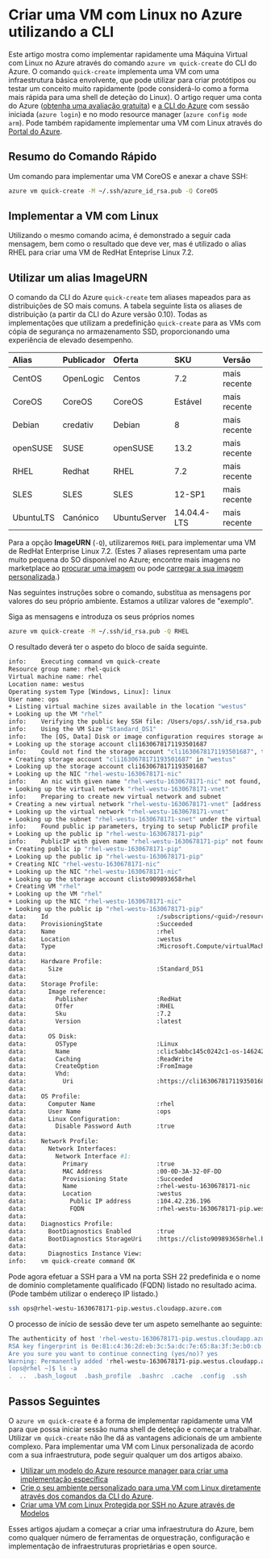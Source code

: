 <properties
   pageTitle="Criar uma VM com Linux no Azure utilizando a CLI | Microsoft Azure"
   description="Crie uma VM com Linux no Azure utilizando a CLI."
   services="virtual-machines-linux"
   documentationCenter=""
   authors="vlivech"
   manager="timlt"
   editor=""/>

<tags
   ms.service="virtual-machines-linux"
   ms.devlang="NA"
   ms.topic="hero-article"
   ms.tgt_pltfrm="vm-linux"
   ms.workload="infrastructure"
   ms.date="05/03/2016"
   ms.author="v-livech"/>


# Criar uma VM com Linux no Azure utilizando a CLI

Este artigo mostra como implementar rapidamente uma Máquina Virtual com Linux no Azure através do comando `azure vm quick-create` do CLI do Azure. O comando `quick-create` implementa uma VM com uma infraestrutura básica envolvente, que pode utilizar para criar protótipos ou testar um conceito muito rapidamente (pode considerá-lo como a forma mais rápida para uma shell de deteção do Linux).  O artigo requer uma conta do Azure ([obtenha uma avaliação gratuita](https://azure.microsoft.com/pricing/free-trial/)) e [a CLI do Azure](../xplat-cli-install.md) com sessão iniciada (`azure login`) e no modo resource manager (`azure config mode arm`).  Pode também rapidamente implementar uma VM com Linux através do [Portal do Azure](virtual-machines-linux-quick-create-portal.md).

## Resumo do Comando Rápido

Um comando para implementar uma VM CoreOS e anexar a chave SSH:

```bash
azure vm quick-create -M ~/.ssh/azure_id_rsa.pub -Q CoreOS
```

## Implementar a VM com Linux

Utilizando o mesmo comando acima, é demonstrado a seguir cada mensagem, bem como o resultado que deve ver, mas é utilizado o alias RHEL para criar uma VM de RedHat Enteprise Linux 7.2.  

## Utilizar um alias ImageURN

O comando da CLI do Azure `quick-create` tem aliases mapeados para as distribuições de SO mais comuns. A tabela seguinte lista os aliases de distribuição (a partir da CLI do Azure versão 0.10).  Todas as implementações que utilizam a predefinição `quick-create` para as VMs com cópia de segurança no armazenamento SSD, proporcionando uma experiência de elevado desempenho.

| Alias     | Publicador | Oferta        | SKU         | Versão |
|:----------|:----------|:-------------|:------------|:--------|
| CentOS    | OpenLogic | Centos       | 7.2         | mais recente  |
| CoreOS    | CoreOS    | CoreOS       | Estável      | mais recente  |
| Debian    | credativ  | Debian       | 8           | mais recente  |
| openSUSE  | SUSE      | openSUSE     | 13.2        | mais recente  |
| RHEL      | Redhat    | RHEL         | 7.2         | mais recente  |
| SLES      | SLES      | SLES         | 12-SP1      | mais recente  |
| UbuntuLTS | Canónico | UbuntuServer | 14.04.4-LTS | mais recente  |



Para a opção **ImageURN** (`-Q`), utilizaremos `RHEL` para implementar uma VM de RedHat Enterprise Linux 7.2. (Estes 7 aliases representam uma parte muito pequena do SO disponível no Azure; encontre mais imagens no marketplace ao [procurar uma imagem](virtual-machines-linux-cli-ps-findimage.md) ou pode [carregar a sua imagem personalizada](virtual-machines-linux-create-upload-generic.md).)

Nas seguintes instruções sobre o comando, substitua as mensagens por valores do seu próprio ambiente. Estamos a utilizar valores de "exemplo".  

Siga as mensagens e introduza os seus próprios nomes

```bash
azure vm quick-create -M ~/.ssh/id_rsa.pub -Q RHEL
```

O resultado deverá ter o aspeto do bloco de saída seguinte.

```bash
info:    Executing command vm quick-create
Resource group name: rhel-quick
Virtual machine name: rhel
Location name: westus
Operating system Type [Windows, Linux]: linux
User name: ops
+ Listing virtual machine sizes available in the location "westus"
+ Looking up the VM "rhel"
info:    Verifying the public key SSH file: /Users/ops/.ssh/id_rsa.pub
info:    Using the VM Size "Standard_DS1"
info:    The [OS, Data] Disk or image configuration requires storage account
+ Looking up the storage account cli1630678171193501687
info:    Could not find the storage account "cli1630678171193501687", trying to create new one
+ Creating storage account "cli1630678171193501687" in "westus"
+ Looking up the storage account cli1630678171193501687
+ Looking up the NIC "rhel-westu-1630678171-nic"
info:    An nic with given name "rhel-westu-1630678171-nic" not found, creating a new one
+ Looking up the virtual network "rhel-westu-1630678171-vnet"
info:    Preparing to create new virtual network and subnet
+ Creating a new virtual network "rhel-westu-1630678171-vnet" [address prefix: "10.0.0.0/16"] with subnet "rhel-westu-1630678171-snet" [address prefix: "10.0.1.0/24"]
+ Looking up the virtual network "rhel-westu-1630678171-vnet"
+ Looking up the subnet "rhel-westu-1630678171-snet" under the virtual network "rhel-westu-1630678171-vnet"
info:    Found public ip parameters, trying to setup PublicIP profile
+ Looking up the public ip "rhel-westu-1630678171-pip"
info:    PublicIP with given name "rhel-westu-1630678171-pip" not found, creating a new one
+ Creating public ip "rhel-westu-1630678171-pip"
+ Looking up the public ip "rhel-westu-1630678171-pip"
+ Creating NIC "rhel-westu-1630678171-nic"
+ Looking up the NIC "rhel-westu-1630678171-nic"
+ Looking up the storage account clisto909893658rhel
+ Creating VM "rhel"
+ Looking up the VM "rhel"
+ Looking up the NIC "rhel-westu-1630678171-nic"
+ Looking up the public ip "rhel-westu-1630678171-pip"
data:    Id                              :/subscriptions/<guid>/resourceGroups/rhel-quick/providers/Microsoft.Compute/virtualMachines/rhel
data:    ProvisioningState               :Succeeded
data:    Name                            :rhel
data:    Location                        :westus
data:    Type                            :Microsoft.Compute/virtualMachines
data:
data:    Hardware Profile:
data:      Size                          :Standard_DS1
data:
data:    Storage Profile:
data:      Image reference:
data:        Publisher                   :RedHat
data:        Offer                       :RHEL
data:        Sku                         :7.2
data:        Version                     :latest
data:
data:      OS Disk:
data:        OSType                      :Linux
data:        Name                        :clic5abbc145c0242c1-os-1462425492101
data:        Caching                     :ReadWrite
data:        CreateOption                :FromImage
data:        Vhd:
data:          Uri                       :https://cli1630678171193501687.blob.core.windows.net/vhds/clic5abbc145c0242c1-os-1462425492101.vhd
data:
data:    OS Profile:
data:      Computer Name                 :rhel
data:      User Name                     :ops
data:      Linux Configuration:
data:        Disable Password Auth       :true
data:
data:    Network Profile:
data:      Network Interfaces:
data:        Network Interface #1:
data:          Primary                   :true
data:          MAC Address               :00-0D-3A-32-0F-DD
data:          Provisioning State        :Succeeded
data:          Name                      :rhel-westu-1630678171-nic
data:          Location                  :westus
data:            Public IP address       :104.42.236.196
data:            FQDN                    :rhel-westu-1630678171-pip.westus.cloudapp.azure.com
data:
data:    Diagnostics Profile:
data:      BootDiagnostics Enabled       :true
data:      BootDiagnostics StorageUri    :https://clisto909893658rhel.blob.core.windows.net/
data:
data:      Diagnostics Instance View:
info:    vm quick-create command OK
```

Pode agora efetuar a SSH para a VM na porta SSH 22 predefinida e o nome de domínio completamente qualificado (FQDN) listado no resultado acima. (Pode também utilizar o endereço IP listado.)

```bash
ssh ops@rhel-westu-1630678171-pip.westus.cloudapp.azure.com
```
O processo de início de sessão deve ter um aspeto semelhante ao seguinte:

```bash
The authenticity of host 'rhel-westu-1630678171-pip.westus.cloudapp.azure.com (104.42.236.196)' can't be established.
RSA key fingerprint is 0e:81:c4:36:2d:eb:3c:5a:dc:7e:65:8a:3f:3e:b0:cb.
Are you sure you want to continue connecting (yes/no)? yes
Warning: Permanently added 'rhel-westu-1630678171-pip.westus.cloudapp.azure.com,104.42.236.196' (RSA) to the list of known hosts.
[ops@rhel ~]$ ls -a
.  ..  .bash_logout  .bash_profile  .bashrc  .cache  .config  .ssh
```

## Passos Seguintes

O `azure vm quick-create` é a forma de implementar rapidamente uma VM para que possa iniciar sessão numa shell de deteção e começar a trabalhar. Utilizar `vm quick-create` não lhe dá as vantagens adicionais de um ambiente complexo.  Para implementar uma VM com Linux personalizada de acordo com a sua infraestrutura, pode seguir qualquer um dos artigos abaixo.

- [Utilizar um modelo do Azure resource manager para criar uma implementação específica](virtual-machines-linux-cli-deploy-templates.md)
- [Crie o seu ambiente personalizado para uma VM com Linux diretamente através dos comandos da CLI do Azure](virtual-machines-linux-create-cli-complete.md).
- [Criar uma VM com Linux Protegida por SSH no Azure através de Modelos](virtual-machines-linux-create-ssh-secured-vm-from-template.md)

Esses artigos ajudam a começar a criar uma infraestrutura do Azure, bem como qualquer número de ferramentas de orquestração, configuração e implementação de infraestruturas proprietárias e open source.



<!--HONumber=Aug16_HO1-->


